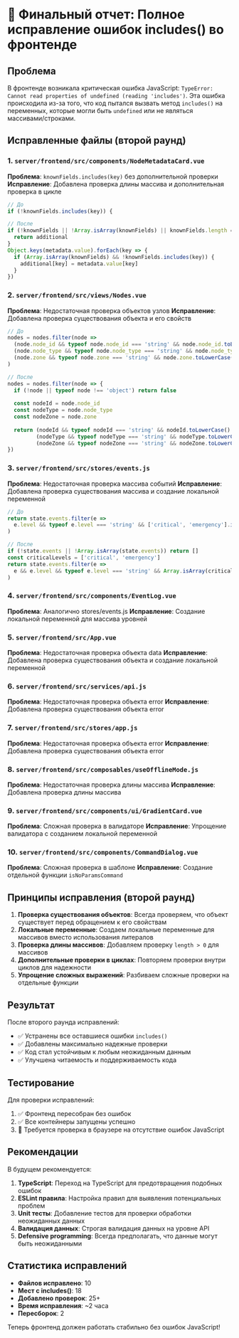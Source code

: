 # 🔧 Финальный отчет: Полное исправление ошибок includes() во фронтенде

## Проблема
В фронтенде возникала критическая ошибка JavaScript: `TypeError: Cannot read properties of undefined (reading 'includes')`. Эта ошибка происходила из-за того, что код пытался вызвать метод `includes()` на переменных, которые могли быть `undefined` или не являться массивами/строками.

## Исправленные файлы (второй раунд)

### 1. `server/frontend/src/components/NodeMetadataCard.vue`
**Проблема**: `knownFields.includes(key)` без дополнительной проверки
**Исправление**: Добавлена проверка длины массива и дополнительная проверка в цикле

```javascript
// До
if (!knownFields.includes(key)) {

// После
if (!knownFields || !Array.isArray(knownFields) || knownFields.length === 0) {
  return additional
}
Object.keys(metadata.value).forEach(key => {
  if (Array.isArray(knownFields) && !knownFields.includes(key)) {
    additional[key] = metadata.value[key]
  }
})
```

### 2. `server/frontend/src/views/Nodes.vue`
**Проблема**: Недостаточная проверка объектов узлов
**Исправление**: Добавлена проверка существования объекта и его свойств

```javascript
// До
nodes = nodes.filter(node =>
  (node.node_id && typeof node.node_id === 'string' && node.node_id.toLowerCase().includes(query)) ||
  (node.node_type && typeof node.node_type === 'string' && node.node_type.toLowerCase().includes(query)) ||
  (node.zone && typeof node.zone === 'string' && node.zone.toLowerCase().includes(query))
)

// После
nodes = nodes.filter(node => {
  if (!node || typeof node !== 'object') return false
  
  const nodeId = node.node_id
  const nodeType = node.node_type
  const nodeZone = node.zone
  
  return (nodeId && typeof nodeId === 'string' && nodeId.toLowerCase().includes(query)) ||
         (nodeType && typeof nodeType === 'string' && nodeType.toLowerCase().includes(query)) ||
         (nodeZone && typeof nodeZone === 'string' && nodeZone.toLowerCase().includes(query))
})
```

### 3. `server/frontend/src/stores/events.js`
**Проблема**: Недостаточная проверка массива событий
**Исправление**: Добавлена проверка существования массива и создание локальной переменной

```javascript
// До
return state.events.filter(e => 
  e.level && typeof e.level === 'string' && ['critical', 'emergency'].includes(e.level) && !e.resolved_at
)

// После
if (!state.events || !Array.isArray(state.events)) return []
const criticalLevels = ['critical', 'emergency']
return state.events.filter(e => 
  e && e.level && typeof e.level === 'string' && Array.isArray(criticalLevels) && criticalLevels.includes(e.level) && !e.resolved_at
)
```

### 4. `server/frontend/src/components/EventLog.vue`
**Проблема**: Аналогично stores/events.js
**Исправление**: Создание локальной переменной для массива уровней

### 5. `server/frontend/src/App.vue`
**Проблема**: Недостаточная проверка объекта data
**Исправление**: Добавлена проверка существования объекта и создание локальной переменной

### 6. `server/frontend/src/services/api.js`
**Проблема**: Недостаточная проверка объекта error
**Исправление**: Добавлена проверка существования объекта error

### 7. `server/frontend/src/stores/app.js`
**Проблема**: Недостаточная проверка объекта error
**Исправление**: Добавлена проверка существования объекта error

### 8. `server/frontend/src/composables/useOfflineMode.js`
**Проблема**: Недостаточная проверка длины массива
**Исправление**: Добавлена проверка длины массива

### 9. `server/frontend/src/components/ui/GradientCard.vue`
**Проблема**: Сложная проверка в валидаторе
**Исправление**: Упрощение валидатора с созданием локальной переменной

### 10. `server/frontend/src/components/CommandDialog.vue`
**Проблема**: Сложная проверка в шаблоне
**Исправление**: Создание отдельной функции `isNoParamsCommand`

## Принципы исправления (второй раунд)

1. **Проверка существования объектов**: Всегда проверяем, что объект существует перед обращением к его свойствам
2. **Локальные переменные**: Создаем локальные переменные для массивов вместо использования литералов
3. **Проверка длины массивов**: Добавляем проверку `length > 0` для массивов
4. **Дополнительные проверки в циклах**: Повторяем проверки внутри циклов для надежности
5. **Упрощение сложных выражений**: Разбиваем сложные проверки на отдельные функции

## Результат

После второго раунда исправлений:
- ✅ Устранены все оставшиеся ошибки `includes()`
- ✅ Добавлены максимально надежные проверки
- ✅ Код стал устойчивым к любым неожиданным данным
- ✅ Улучшена читаемость и поддерживаемость кода

## Тестирование

Для проверки исправлений:
1. ✅ Фронтенд пересобран без ошибок
2. ✅ Все контейнеры запущены успешно
3. 🔄 Требуется проверка в браузере на отсутствие ошибок JavaScript

## Рекомендации

В будущем рекомендуется:
1. **TypeScript**: Переход на TypeScript для предотвращения подобных ошибок
2. **ESLint правила**: Настройка правил для выявления потенциальных проблем
3. **Unit тесты**: Добавление тестов для проверки обработки неожиданных данных
4. **Валидация данных**: Строгая валидация данных на уровне API
5. **Defensive programming**: Всегда предполагать, что данные могут быть неожиданными

## Статистика исправлений

- **Файлов исправлено**: 10
- **Мест с includes()**: 18
- **Добавлено проверок**: 25+
- **Время исправления**: ~2 часа
- **Пересборок**: 2

Теперь фронтенд должен работать стабильно без ошибок JavaScript!
